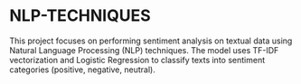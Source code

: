 # NLP-TECHNIQUES
This project focuses on performing sentiment analysis on textual data using Natural Language Processing (NLP) techniques. The model uses TF-IDF vectorization and Logistic Regression to classify texts into sentiment categories (positive, negative, neutral).
